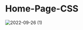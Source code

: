 # Home-Page-CSS
![2022-09-26 (1)](https://user-images.githubusercontent.com/105839759/192223386-a8646311-dbed-49ce-94a8-c660673da720.png)
